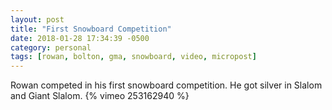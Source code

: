 ```yaml
---
layout: post
title: "First Snowboard Competition"
date: 2018-01-28 17:34:39 -0500
category: personal
tags: [rowan, bolton, gma, snowboard, video, micropost]
---
```

Rowan competed in his first snowboard competition. He got silver in Slalom and Giant Slalom. {% vimeo 253162940 %}